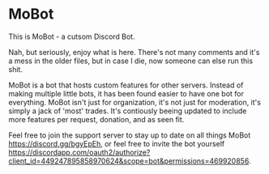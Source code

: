 # MoBot
This is MoBot - a cutsom Discord Bot.

Nah, but seriously, enjoy what is here. There's not many comments and it's a mess in the older files, but in case I die, now someone can else run this shit.

MoBot is a bot that hosts custom features for other servers. Instead of making multiple little bots, it has been found easier to have one bot for everything. MoBot isn't just for organization, it's not just for moderation, it's simply a jack of 'most' trades. It's contiously beeing updated to include more features per request, donation, and as seen fit.

Feel free to join the support server to stay up to date on all things MoBot https://discord.gg/bgyEpEh, or feel free to invite the bot yourself https://discordapp.com/oauth2/authorize?client_id=449247895858970624&scope=bot&permissions=469920856. 
